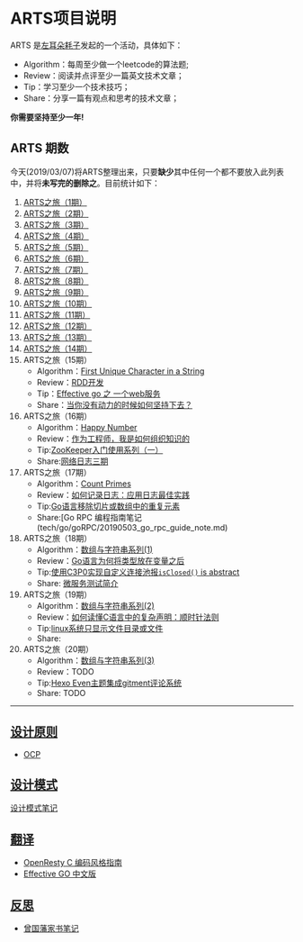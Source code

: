 <link href="markdown.css" rel="stylesheet"></link>

# ARTS项目说明

ARTS 是[左耳朵耗子](https://github.com/haoel)发起的一个活动，具体如下：

- Algorithm：每周至少做一个leetcode的算法题;
- Review：阅读并点评至少一篇英文技术文章；
- Tip：学习至少一个技术技巧；
- Share：分享一篇有观点和思考的技术文章；

**你需要坚持至少一年!**

## ARTS 期数

  今天(2019/03/07)将ARTS整理出来，只要**缺少**其中任何一个都不要放入此列表中，并将**未写完的删除之**。目前统计如下：

1. [ARTS之旅（1期）](https://cloudfeng.github.io/2018/06/23/arts/6m3w-summary/)
2. [ARTS之旅（2期）](https://cloudfeng.github.io/2018/06/29/arts/6m4w-summary/)
3. [ARTS之旅（3期）](https://cloudfeng.github.io/2018/07/07/arts/7m1w-summary/)
4. [ARTS之旅（4期）](https://cloudfeng.github.io/2018/07/07/arts/7m1w-summary/)
5. [ARTS之旅（5期）](https://cloudfeng.github.io/2018/07/15/arts/7m2w-summary/)
6. [ARTS之旅（6期）](https://cloudfeng.github.io/2018/07/22/arts/7m3w-summary/)
7. [ARTS之旅（7期）](https://cloudfeng.github.io/2018/07/29/arts/7m4w-summary/)
8. [ARTS之旅（8期）](https://cloudfeng.github.io/2018/08/05/arts/8m1w-summary/)
9. [ARTS之旅（9期）](https://cloudfeng.github.io/2018/08/05/arts/8m1w-summary/)
10. [ARTS之旅（10期）](https://cloudfeng.github.io/2018/10/07/arts/10m1w-summary/)
11. [ARTS之旅（11期）](https://cloudfeng.github.io/2018/10/12/arts/10m2w-summary/)
12. [ARTS之旅（12期）](arts-2018-12-03.md)
13. [ARTS之旅（13期）](arts-2018-12-07.md)
14. [ARTS之旅（14期）](arts-2018-12-16.md)
15. ARTS之旅（15期）
    - Algorithm：[First Unique Character in a String](alg/hashtable/387_FirstUnique_Character_in_a_String.md)
    - Review：[RDD开发](review/readme_driven_development_20190228.md)
    - Tip：[Effective go 之 一个web服务](translation/effective_go/a_web_server.md)
    - Share：[当你没有动力的时候如何坚持下去？](share/why_cannot_consistence_20190303.md) 
16. ARTS之旅（16期）
    - Algorithm：[Happy Number](alg/hashtable/202_Happy_Number.md)
    - Review：[作为工程师，我是如何组织知识的](review/how_i_organize_my_knowledge_as_software_engineer_20190414.md)
    - Tip:[ZooKeeper入门使用系列（一）](https://cloudfeng.github.io/2019/03/19/zookeeper/zk_starting/)
    - Share:[网络日志三期](https://cloudfeng.github.io/2019/03/09/networking_reading_note/reading_note_3/)
17. ARTS之旅（17期）
    - Algorithm：[Count Primes](alg/hashtable/204_count_primes.md)
    - Review：[如何记录日志：应用日志最佳实践](review/How_to_Log_a_Log_Application_Logging_Best_Practices_20190416)
    - Tip:[Go语言移除切片或数组中的重复元素](tech/go/20190307_go_remove_dup_in_slice.md)
    - Share:[Go RPC 编程指南笔记(tech/go/goRPC/20190503_go_rpc_guide_note.md)
18. ARTS之旅（18期）
    - Algorithm：[数组与字符串系列(1)](alg/array_and_string/1_1.md)
    - Review：[Go语言为何将类型放在变量之后](review/go_declaration_syntax_20190430.md)
    - Tip:[使用C3P0实现自定义连接池报`isClosed()` is abstract](tech/mybatis/20190321_c3p0_mybatis_error.md)
    - Share: [微服务测试简介](review/microservice_testing_introduction_20190520.md)
19. ARTS之旅（19期）
    - Algorithm：[数组与字符串系列(2)](alg/array_and_string/1_2.md)
    - Review：[如何读懂C语言中的复杂声明：顺时针法则](review/The_Clockwise_Spiral_Rule_20190430.md)
    - Tip:[linux系统只显示文件目录或文件](tech/linux/only_dir_or_file_cmd.md)
    - Share:
20. ARTS之旅（20期）
    - Algorithm：[数组与字符串系列(3)](alg/array_and_string/1_3.md)
    - Review：TODO
    - Tip:[Hexo Even主题集成gitment评论系统](tech/hexo/20190328_hexo_even_gitment.md)
    - Share: TODO

------------------------------------------

## [设计原则](share/architecture/design_rule)

- [OCP](share/architecture/design_rule/2_ocp.md)

## [设计模式](share/architecture/design_pattern)

[设计模式笔记](share/architecture/design_pattern/readme.md)

## [翻译](translation)

- [OpenResty C 编码风格指南](translation/openresty_c_coding_style_guide_20190219.md)
- [Effective GO 中文版](translation/effective_go/readme.md)

## [反思](introspection)

- [曾国藩家书笔记](introspection/zeng_guo_fan_family_letter.md)